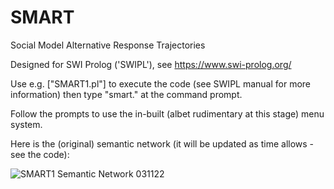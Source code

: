 # SMART
Social Model Alternative Response Trajectories

Designed for SWI Prolog ('SWIPL'), see https://www.swi-prolog.org/

Use e.g. ["SMART1.pl"] to execute the code (see SWIPL manual for more information) then type "smart." at the command prompt.

Follow the prompts to use the in-built (albet rudimentary at this stage) menu system.

Here is the (original) semantic network (it will be updated as time allows - see the code):

![SMART1 Semantic Network 031122](https://user-images.githubusercontent.com/6171578/199735607-00a30321-4b6e-4c32-86d9-22d2a1687106.jpg)
